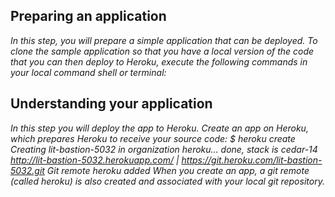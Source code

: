 ## Preparing an application
_In this step, you will prepare a simple application that can be deployed. To clone the sample application so that you have a local version of the code that you can then deploy to Heroku, execute the following commands in your local command shell or terminal:_
## Understanding your application 
_In this step you will deploy the app to Heroku. Create an app on Heroku, which prepares Heroku to receive your source code: $ heroku create Creating lit-bastion-5032 in organization heroku... done, stack is cedar-14 http://lit-bastion-5032.herokuapp.com/ | https://git.heroku.com/lit-bastion-5032.git Git remote heroku added When you create an app, a git remote (called heroku) is also created and associated with your local git repository._

